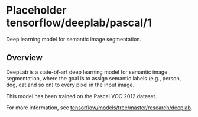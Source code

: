# Placeholder tensorflow/deeplab/pascal/1
Deep learning model for semantic image segmentation.

<!-- module-type: image-segmentation -->
<!-- dataset: Pascal VOC 2012 -->

## Overview

DeepLab is a state-of-art deep learning model for semantic image segmentation,
where the goal is to assign semantic labels (e.g., person, dog, cat and so on)
to every pixel in the input image.

This model has been trained on the Pascal VOC 2012 dataset.

For more information, see [tensorflow/models/tree/master/research/deeplab](https://github.com/tensorflow/models/tree/master/research/deeplab).
